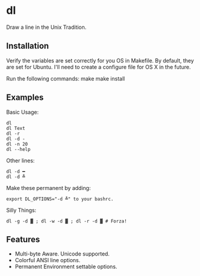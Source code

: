 # dl
Draw a line in the Unix Tradition.

## Installation

Verify the variables are set correctly for you OS in Makefile.
By default, they are set for Ubuntu.
I'll need to create a configure file for OS X in the future.

Run the following commands:
    make
    make install


## Examples

Basic Usage:

    dl
    dl Text
    dl -r 
    dl -d -
    dl -n 20
    dl --help

Other lines:

    dl -d ━
    dl -d ╩

Make these permanent by adding:

    export DL_OPTIONS="-d ╩" to your bashrc.

Silly Things:

    dl -g -d ▓ ; dl -w -d ▓ ; dl -r -d ▓ # Forza!

## Features

 * Multi-byte Aware. Unicode supported.
 * Colorful ANSI line options.
 * Permanent Environment settable options.
